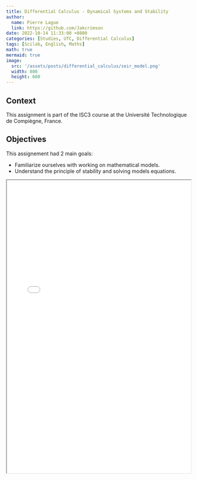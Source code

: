 ```yaml
---
title: Differential Calculus - Dynamical Systems and Stability
author:
  name: Pierre Lague
  link: https://github.com/Jakcrimson
date: 2022-10-14 11:33:00 +0800
categories: [Studies, UTC, Differential Calculus]
tags: [Scilab, English, Maths]
math: true
mermaid: true
image:
  src: '/assets/posts/differential_calculus/seir_model.png'
  width: 800
  height: 600
---
```


## Context
This assignment is part of the ISC3 course at the Université Technologique de Compiègne, France.

## Objectives
This assignement had 2 main goals:
 - Familiarize ourselves with working on mathematical models.
 - Understand the principle of stability and solving models equations.

<html>
  <body>
    <iframe src="/assets/posts/differential_calculus/LAGUE_Compte_Rendu_TP4.pdf" width="100%" height="800px">
    </iframe>
  </body>
</html>
